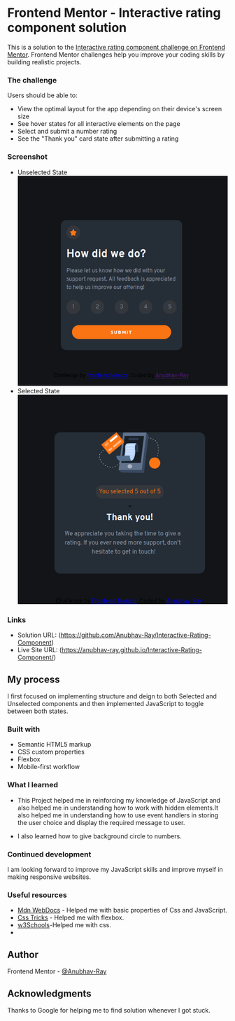 # Frontend Mentor - Interactive rating component solution

This is a solution to the [Interactive rating component challenge on Frontend Mentor](https://www.frontendmentor.io/challenges/interactive-rating-component-koxpeBUmI). Frontend Mentor challenges help you improve your coding skills by building realistic projects.

### The challenge

Users should be able to:

- View the optimal layout for the app depending on their device's screen size
- See hover states for all interactive elements on the page
- Select and submit a number rating
- See the "Thank you" card state after submitting a rating

### Screenshot

- Unselected State
  <img  src="./Screenshot Unselected.png" alt="Unselected State">
- Selected State
  <img  src="./Screenshot Selected.png" alt="Selected State">

### Links

- Solution URL: (https://github.com/Anubhav-Ray/Interactive-Rating-Component)
- Live Site URL: (https://anubhav-ray.github.io/Interactive-Rating-Component/)

## My process

I first focused on implementing structure and deign to both Selected and Unselected components and then implemented JavaScript to toggle between both states.

### Built with

- Semantic HTML5 markup
- CSS custom properties
- Flexbox
- Mobile-first workflow

### What I learned

- This Project helped me in reinforcing my knowledge of JavaScript and also helped me in understanding how to work with hidden elements.It also helped me in understanding how to use event handlers in storing the user choice and display the required message to user.

- I also learned how to give background circle to numbers.

### Continued development

I am looking forward to improve my JavaScript skills and improve myself in making responsive websites.

### Useful resources

- [Mdn WebDocs](https://developer.mozilla.org/en-US/) - Helped me with basic properties of Css and JavaScript.
- [Css Tricks](https://css-tricks.com/) - Helped me with flexbox.
- [w3Schools](https://www.w3schools.com/)-Helped me with css.
-

## Author

Frontend Mentor - [@Anubhav-Ray](https://www.frontendmentor.io/profile/Anubhav-Ray)

## Acknowledgments

Thanks to Google for helping me to find solution whenever I got stuck.
